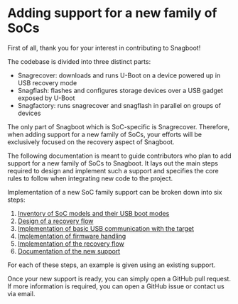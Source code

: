 # Adding support for a new family of SoCs

First of all, thank you for your interest in contributing to Snagboot!

The codebase is divided into three distinct parts:

 * Snagrecover: downloads and runs U-Boot on a device powered up in USB recovery mode
 * Snagflash: flashes and configures storage devices over a USB gadget exposed by U-Boot
 * Snagfactory: runs snagrecover and snagflash in parallel on groups of devices

The only part of Snagboot which is SoC-specific is Snagrecover. Therefore, when
adding support for a new family of SoCs, your efforts will be exclusively
focused on the recovery aspect of Snagboot.

The following documentation is meant to guide contributors who plan to add
support for a new family of SoCs to Snagboot. It lays out the main steps required
to design and implement such a support and specifies the core rules to follow
when integrating new code to the project.

Implementation of a new SoC family support can be broken down into six steps:

 1. [Inventory of SoC models and their USB boot modes](soc_inventory.md)
 2. [Design of a recovery flow](recovery_flow.md)
 3. [Implementation of basic USB communication with the target](protocols.md)
 4. [Implementation of firmware handling](firmware.md)
 5. [Implementation of the recovery flow](recovery.md)
 6. [Documentation of the new support](docs.md)

For each of these steps, an example is given using an existing support.

Once your new support is ready, you can simply open a GitHub pull request. If
more information is required, you can open a GitHub issue or contact us via
email.

